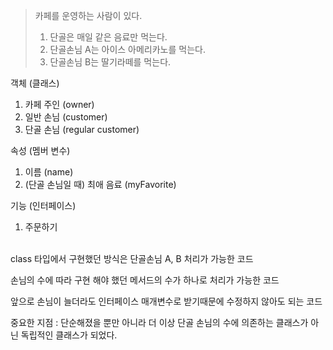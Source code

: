 > 카페를 운영하는 사람이 있다.
> 1. 단골은 매일 같은 음료만 먹는다.
> 2. 단골손님 A는 아이스 아메리카노를 먹는다.
> 3. 단골손님 B는 딸기라떼를 먹는다.

객체 (클래스)
1. 카페 주인 (owner)
2. 일반 손님 (customer)
3. 단골 손님 (regular customer)

속성 (멤버 변수)
1. 이름 (name)
2. (단골 손님일 때) 최애 음료 (myFavorite)

기능 (인터페이스)
1. 주문하기


<br>
class 타입에서 구현했던 방식은 단골손님 A, B 처리가 가능한 코드

손님의 수에 따라 구현 해야 했던 메서드의 수가 하나로 처리가 가능한 코드

앞으로 손님이 늘더라도 인터페이스 매개변수로 받기때문에 수정하지 않아도 되는 코드

중요한 지점 : 단순해졌을 뿐만 아니라 더 이상 단골 손님의 수에 의존하는 클래스가 아닌 독립적인 클래스가 되었다.